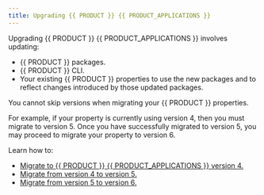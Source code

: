 ```yaml
---
title: Upgrading {{ PRODUCT }} {{ PRODUCT_APPLICATIONS }}
---
```


Upgrading {{ PRODUCT }} {{ PRODUCT_APPLICATIONS }} involves updating:
-   {{ PRODUCT }} packages.
-   {{ PRODUCT }} CLI.
-   Your existing {{ PRODUCT }} properties to use the new packages and to reflect changes introduced by those updated packages.

<Callout type="important">

  You cannot skip versions when migrating your {{ PRODUCT }} properties.

  For example, if your property is currently using version 4, then you must migrate to version 5. Once you have successfully  migrated to version 5, you may proceed to migrate your property to version 6.

</Callout>

Learn how to:
-   [Migrate to {{ PRODUCT }} {{ PRODUCT_APPLICATIONS }} version 4.](/applications/upgrading/layer0_migration)
-   [Migrate from version 4 to version 5.](/applications/upgrading/v5_migration)
-   [Migrate from version 5 to version 6.](/applications/upgrading/v6_migration)
